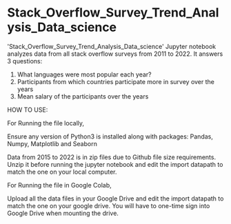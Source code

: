 # Stack_Overflow_Survey_Trend_Analysis_Data_science



'Stack_Overflow_Survey_Trend_Analysis_Data_science' Jupyter notebook analyzes data from all stack overflow surveys from 2011 to 2022. It answers 3 questions:

1. What languages were most popular each year?
2. Participants from which countries participate more in survey over the years
3. Mean salary of the participants over the years

HOW TO USE:

For Running the file locally,

Ensure any version of Python3 is installed along with packages: Pandas, Numpy, Matplotlib and Seaborn

Data from 2015 to 2022 is in zip files due to Github file size requirements. Unzip it before running the jupyter notebook and edit the import datapath to match the one on your local computer.

For Running the file in Google Colab,

Upload all the data files in your Google Drive and edit the import datapath to match the one on your google drive. You will have to one-time sign into Google Drive when mounting the drive.
